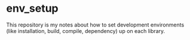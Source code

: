 # env_setup
This repository is my notes about how to set development environments (like installation, build, compile, dependency) up on each library.
